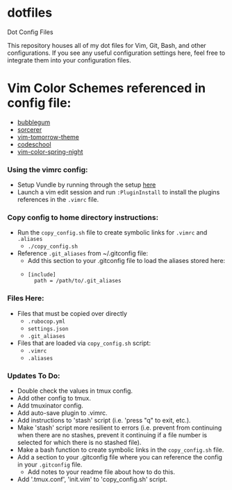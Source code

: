 # dotfiles
Dot Config Files

This repository houses all of my dot files for Vim, Git, Bash, and other configurations. If you see any useful configuration settings here, feel free to integrate them into your configuration files.

# Vim Color Schemes referenced in config file:
* [bubblegum](https://github.com/baskerville/bubblegum)
* [sorcerer](https://github.com/adlawson/vim-sorcerer)
* [vim-tomorrow-theme](https://github.com/chriskempson/vim-tomorrow-theme)
* [codeschool](https://github.com/antlypls/vim-colors-codeschool)
* [vim-color-spring-night](https://github.com/rhysd/vim-color-spring-night)

### Using the vimrc config:
 * Setup Vundle by running through the setup [here](https://github.com/VundleVim/Vundle.vim)
 * Launch a vim edit session and run `:PluginInstall` to install the plugins references in the `.vimrc` file.

### Copy config to home directory instructions:
* Run the `copy_config.sh` file to create symbolic links for `.vimrc` and `.aliases`
  * `./copy_config.sh`
* Reference `.git_aliases` from ~/.gitconfig file:
  * Add this section to your .gitconfig file to load the aliases stored here:
  * ```
    [include]
      path = /path/to/.git_aliases
    ```

### Files Here:
* Files that must be copied over directly
  * `.rubocop.yml`
  * `settings.json`
  * `.git_aliases`
* Files that are loaded via `copy_config.sh` script:
  * `.vimrc`
  * `.aliases`

### Updates To Do:
* Double check the values in tmux config.
* Add other config to tmux.
* Add tmuxinator config.
* Add auto-save plugin to .vimrc.
* Add instructions to 'stash' script (i.e. 'press "q" to exit, etc.).
* Make 'stash' script more resilient to errors (i.e. prevent from continuing when there are no stashes, prevent it continuing if a file number is selected for which there is no stashed file).
* Make a bash function to create symbolic links in the `copy_config.sh` file.
* Add a section to your .gitconfig file where you can reference the config in your `.gitconfig` file.
  * Add notes to your readme file about how to do this.
* Add '.tmux.conf', 'init.vim' to 'copy_config.sh' script.
